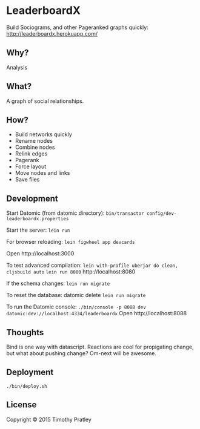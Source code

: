 # LeaderboardX

Build Sociograms, and other Pageranked graphs quickly:
http://leaderboardx.herokuapp.com/


## Why?

Analysis


## What?

A graph of social relationships.


## How?

* Build networks quickly
* Rename nodes
* Combine nodes
* Relink edges
* Pagerank
* Force layout
* Move nodes and links
* Save files


## Development

Start Datomic (from datomic directory):
`bin/transactor config/dev-leaderboardx.properties`

Start the server:
`lein run`

For browser reloading:
`lein figwheel app devcards`

Open http://localhost:3000

To test advanced compilation:
`lein with-profile uberjar do clean, cljsbuild auto`
`lein run 8080`
http://localhost:8080

If the schema changes:
`lein run migrate`

To reset the database:
datomic delete
`lein run migrate`

To run the Datomic console:
`./bin/console -p 8088 dev datomic:dev://localhost:4334/leaderboardx`
Open http://localhost:8088

## Thoughts

Bind is one way with datascript.
Reactions are cool for propigating change, but what about pushing change?
Om-next will be awesome.

## Deployment

`./bin/deploy.sh`


## License

Copyright © 2015 Timothy Pratley
